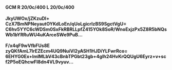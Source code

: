 #### GCM R 20/0c/400 L 20/0c/400
**JkyUWOx/jZKzuDl+**<br/>**CzX7BmNPNeyautOYKdLoEn/qUoLgicrIzBS9SgctVgU=**<br/>**C6hv5YYC6cWDSm0SxFkRBRLLpfZ415YOk8SoR/WnoExjzPx5Z8R5bNQsWb1bYRRuWU4uKArceSWe9PuB...**<br/><br/>
**F/x4qF9wVfbFUs8E**<br/>**zyQKfAmL7IrEZEcm4UQ9NuiVl2yASH1HJDiYLFwrRco=**<br/>**6EHYG0Ex+ImIMLbV43cBnbTPGbt23gb+4gIh24HvKrQQUgU6Eyrz+v+scf2P5oEQhcwFl8dn4VL9vyuv...**